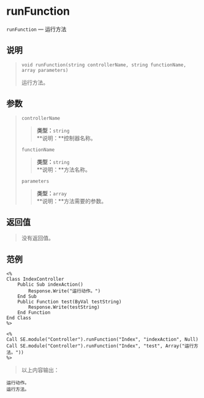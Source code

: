 runFunction
===========
`runFunction` &mdash; 运行方法

说明
----
>     void runFunction(string controllerName, string functionName, array parameters)
> 运行方法。

参数
----
> `controllerName`
>> **类型：**`string`  
>> **说明：**控制器名称。
>
> `functionName`
>> **类型：**`string`  
>> **说明：**方法名称。
>
> `parameters`
>> **类型：**`array`  
>> **说明：**方法需要的参数。

返回值
------
> 没有返回值。

范例
----
>
    <%
    Class IndexController
        Public Sub indexAction()
            Response.Write("运行动作。")
        End Sub
        Public Function test(ByVal testString)
            Response.Write(testString)
        End Function
    End Class
    %>
>>
>
    <%
    Call SE.module("Controller").runFunction("Index", "indexAction", Null)
    Call SE.module("Controller").runFunction("Index", "test", Array("运行方法。"))
    %>
> 以上内容输出：
>
    运行动作。
    运行方法。